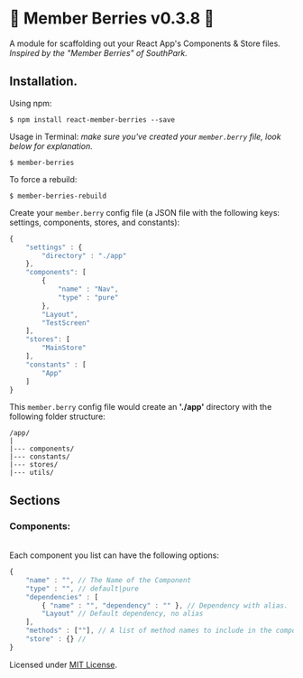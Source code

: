 # :grapes: Member Berries v0.3.8 :grapes:

A module for scaffolding out your React App's Components &amp; Store files. 
<br>*Inspired by the "Member Berries" of SouthPark.*

## Installation.

Using npm:
```shell
$ npm install react-member-berries --save
```

Usage in Terminal: 
*make sure you've created your `member.berry` file, look below for explanation.*
```shell
$ member-berries 
```
To force a rebuild:
```shell
$ member-berries-rebuild
```

Create your `member.berry` config file (a JSON file with the following keys: settings, components, stores, and constants):
```javascript
{
	"settings" : {
		"directory" : "./app"
	},
	"components": [
		{
			"name" : "Nav",
			"type" : "pure"
		},
		"Layout",
		"TestScreen"
	],
	"stores": [
		"MainStore"
	],
	"constants" : [
		"App"
	]
}
```
This `member.berry` config file would create an **'./app'** directory with the following folder structure:
```
/app/
|
|--- components/
|--- constants/
|--- stores/
|--- utils/
```

## Sections

### Components:
<br>Each component you list can have the following options:
``` javascript
{
	"name" : "", // The Name of the Component
	"type" : "", // default|pure
	"dependencies" : [
		{ "name" : "", "dependency" : "" }, // Dependency with alias.
		"Layout" // Default dependency, no alias
	],
	"methods" : [""], // A list of method names to include in the component.
	"store" : {} // 
}
```

Licensed under [MIT License](LICENSE.txt).